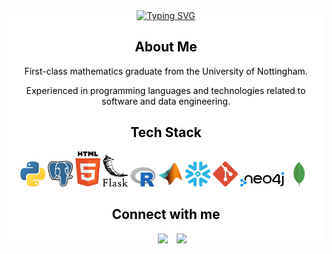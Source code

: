 <div style="background-color: white;"style="background-color: white;">

<div align="center">
<a href="https://git.io/typing-svg"><img src="https://readme-typing-svg.demolab.com?font=Solitreo&weight=600&size=30&duration=3000&pause=1000&color=000000&background=FFFFFF&center=true&vCenter=true&width=435&lines=George+Lopez" alt="Typing SVG" /></a>
</div>

<h2 align="center" style="color: black;"> About Me </h2>

<p align="center"  style="color: black;">
    First-class mathematics graduate from the University of Nottingham.
</p>
<p align="center" style="color: black;">
    Experienced in programming languages and technologies related to software and data engineering.
</p>

<h2 align="center"  style="color: black;"> Tech Stack </h2>

<div align="center">
    <a>
    <img src="SVG/python.svg" alt="example badge" width = "40px">
    </a>
    <a>
    <img src="SVG/postgresql.svg" alt="example badge" width = "40px">
    </a> 
    <a>
    <img src="SVG/html-5.svg" alt="example badge" width = "40px">
    </a>  
    <a>
    <img src="SVG/flask.svg" alt="example badge" width = "40px">
    </a>  
    <a>
    <img src="SVG/Rlogo.svg" alt="example badge" width = "40px">
    </a>  
    <a>
    <img src="SVG/icons8-matlab-96.svg" alt="example badge" width = "40px">
    </a>
    <a>
    <img src="SVG/snowflake-icon.svg" alt="example badge" width = "40px">
    </a>      
    <a>
    <img src="SVG/git-icon.svg" alt="example badge" width = "40px">
    </a>   
    <a>
    <img src="SVG/neo4j.svg" alt="example badge" width = "70px">
    </a>
    <a>
    <img src="SVG/icons8-mongodb-a-cross-platform-document-oriented-database-program-96.png" alt="example badge" width = "40px">
    </a>    

<h2 align="center" style="color: black;"> Connect with me </h2>

<p align="center" style="color: black;">

 <div align="center" class="icons-social" style="margin-left: 10px;">
	<a style="margin-left: 10px;"  target="_blank" href="https://www.linkedin.com/in/george-benjamin-lopez/">
			<img src="https://img.icons8.com/doodle/40/000000/linkedin--v2.png"></a>
	<a style="margin-left: 10px;" target="_blank" href="https://github.com/georgelopez7">
		<img src="https://img.icons8.com/doodle/40/000000/github--v1.png"></a>
      </div>
</p>

